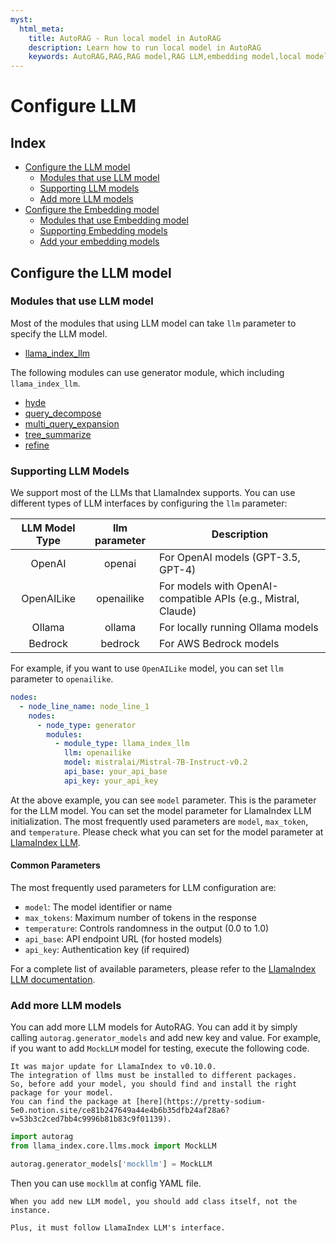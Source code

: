 ```yaml
---
myst:
  html_meta:
    title: AutoRAG - Run local model in AutoRAG
    description: Learn how to run local model in AutoRAG
    keywords: AutoRAG,RAG,RAG model,RAG LLM,embedding model,local model
---
```


# Configure LLM

## Index

- [Configure the LLM model](#configure-the-llm-model)
    - [Modules that use LLM model](#modules-that-use-llm-model)
    - [Supporting LLM models](#supporting-llm-models)
    - [Add more LLM models](#add-more-llm-models)
- [Configure the Embedding model](#configure-the-embedding-model)
    - [Modules that use Embedding model](#modules-that-use-embedding-model)
    - [Supporting Embedding models](#supporting-embedding-models)
    - [Add your embedding models](#add-your-embedding-models)

## Configure the LLM model

### Modules that use LLM model

Most of the modules that using LLM model can take `llm` parameter to specify the LLM model.

- [llama_index_llm](nodes/generator/llama_index_llm.md)

The following modules can use generator module, which including `llama_index_llm`.

- [hyde](nodes/query_expansion/hyde.md)
- [query_decompose](nodes/query_expansion/query_decompose.md)
- [multi_query_expansion](nodes/query_expansion/multi_query_expansion.md)
- [tree_summarize](nodes/passage_compressor/tree_summarize.md)
- [refine](nodes/passage_compressor/refine.md)

### Supporting LLM Models

We support most of the LLMs that LlamaIndex supports. You can use different types of LLM interfaces by configuring the `llm` parameter:

| LLM Model Type | llm parameter  | Description |
|:--------------:|:--------------:|-------------|
|     OpenAI     |     openai     | For OpenAI models (GPT-3.5, GPT-4) |
|   OpenAILike   |   openailike   | For models with OpenAI-compatible APIs (e.g., Mistral, Claude) |
|     Ollama     |     ollama     | For locally running Ollama models |
|    Bedrock     |    bedrock     | For AWS Bedrock models |

For example, if you want to use `OpenAILike` model, you can set `llm` parameter to `openailike`.

```yaml
nodes:
  - node_line_name: node_line_1
    nodes:
      - node_type: generator
        modules:
          - module_type: llama_index_llm
            llm: openailike
            model: mistralai/Mistral-7B-Instruct-v0.2
            api_base: your_api_base
            api_key: your_api_key
```

At the above example, you can see `model` parameter.
This is the parameter for the LLM model.
You can set the model parameter for LlamaIndex LLM initialization.
The most frequently used parameters are `model`, `max_token`, and `temperature`.
Please check what you can set for the model parameter
at [LlamaIndex LLM](https://docs.llamaindex.ai/en/stable/module_guides/models/llms/).

#### Common Parameters

The most frequently used parameters for LLM configuration are:

- `model`: The model identifier or name
- `max_tokens`: Maximum number of tokens in the response
- `temperature`: Controls randomness in the output (0.0 to 1.0)
- `api_base`: API endpoint URL (for hosted models)
- `api_key`: Authentication key (if required)

For a complete list of available parameters, please refer to the
[LlamaIndex LLM documentation](https://docs.llamaindex.ai/en/stable/module_guides/models/llms/).

### Add more LLM models

You can add more LLM models for AutoRAG.
You can add it by simply calling `autorag.generator_models` and add new key and value.
For example, if you want to add `MockLLM` model for testing, execute the following code.

```{attention}
It was major update for LlamaIndex to v0.10.0.
The integration of llms must be installed to different packages.
So, before add your model, you should find and install the right package for your model.
You can find the package at [here](https://pretty-sodium-5e0.notion.site/ce81b247649a44e4b6b35dfb24af28a6?v=53b3c2ced7bb4c9996b81b83c9f01139).
```

```python
import autorag
from llama_index.core.llms.mock import MockLLM

autorag.generator_models['mockllm'] = MockLLM
```

Then you can use `mockllm` at config YAML file.

```{caution}
When you add new LLM model, you should add class itself, not the instance.

Plus, it must follow LlamaIndex LLM's interface.
```
